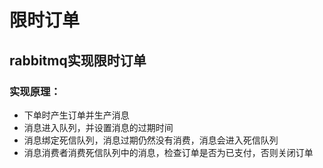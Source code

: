 # 限时订单
## rabbitmq实现限时订单
### 实现原理：
* 下单时产生订单并生产消息
* 消息进入队列，并设置消息的过期时间
* 消息绑定死信队列，消息过期仍然没有消费，消息会进入死信队列
* 消息消费者消费死信队列中的消息，检查订单是否为已支付，否则关闭订单
